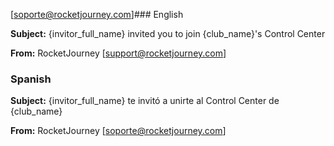  [soporte@rocketjourney.com]### English

**Subject:** {invitor_full_name} invited you to join {club_name}'s Control Center

**From:** RocketJourney [support@rocketjourney.com]

### Spanish

**Subject:** {invitor_full_name} te invitó a unirte al Control Center de {club_name}

**From:** RocketJourney [soporte@rocketjourney.com]
